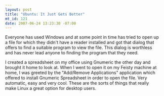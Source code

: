 ```yaml
--- 
layout: post
title: "Ubuntu: It Just Gets Better"
mt_id: 121
date: 2007-06-24 13:23:30 -07:00
---
```

Everyone has used Windows and at some point in time has tried to open up a file for which they didn't have a reader installed and got that dialog that offers to find a suitable program to view the file.  This dialog is worthless and has never lead anyone to finding the program that they need.

I created a spreadsheet on my office using Gnumeric the other day and brought it home to look at.  When I went to open it on my Feisty machine at home, I was greeted by the "Add/Remove Applications" application which offered to install Gnumeric Spreadsheet in order to open the file.  Very automatic, easy and very cool.  These are the sorts of things that really make Linux a great option for desktop users.
